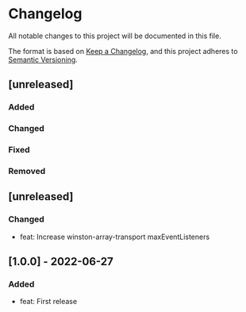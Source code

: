 # Changelog
All notable changes to this project will be documented in this file.

The format is based on [Keep a Changelog](https://keepachangelog.com/en/1.0.0/),
and this project adheres to [Semantic Versioning](https://semver.org/spec/v2.0.0.html).

## [unreleased]
### Added
### Changed
### Fixed
### Removed

## [unreleased]

### Changed
- feat: Increase winston-array-transport maxEventListeners

## [1.0.0] - 2022-06-27

### Added
- feat: First release
